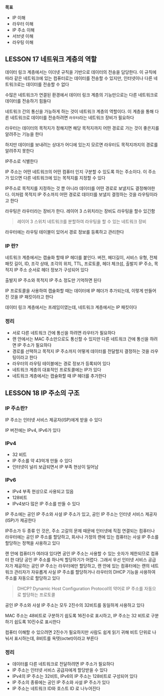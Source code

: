 **목표**

- IP 이해
- 라우터 이해
- IP 주소 이해
- 서브넷 이해
- 라우팅 이해

## LESSON 17 네트워크 계층의 역할

데이터 링크 계층에서는 이더넷 규칙을 기반으로 데이터의 전송을 담당한다. 이 규칙에 따라 같은 네트워크에 있는 컴퓨터로는 데이터를 전송할 수 있지만, 인터넷이나 다른 네트워크로는 데이터를 전송할 수 없다

수많은 네트워크가 연결된 환경에서 데이터 링크 계층의 기능만으로는 다른 네트워크로 데이터를 전송하기 힘들다

네트워크 간의 통신을 가능하게 하는 것이 네트워크 계층의 역할이다. 이 계층을 통해 다른 네트워크로 데이터를 전송하려면 `라우터`라는 네트워크 장비가 필요하다

라우터는 데이터의 목적지가 정해지면 해당 목적지까지 어떤 경로로 가는 것이 좋은지를 알려주는 기능을 한다

하지만 데이터를 보내려는 상대가 어디에 있는지 모르면 라우터도 목적지까지의 경로를 알려주지 못한다

IP주소로 식별한다

IP 주소는 어떤 네트워크의 어떤 컴퓨터 인지 구분할 수 있도록 하는 주소이다. 이 주소가 있으면 다른 네트워크에 있는 목적지를 지정할 수 있다

IP주소로 목적지를 지정하는 것 뿐 아니라 데이터를 어떤 경로로 보낼지도 결정해야한다. 이처럼 목적지 IP 주소까지 어떤 경로로 데이터를 보낼지 결정하는 것을 라우팅이라고 한다

라우팅은 라우터라는 장비가 한다. 레이어 3 스위치라는 장비도 라우팅을 할수 있긴함

> 레이어 3 스위치
네트워크를 분할하여 라우팅을 할 수 있는 네트워크 장비
> 

라우터에는 라우팅 테이블이 있어서 경로 정보를 등록하고 관리한다

### IP 란?

네트워크 계층에서는 캡슐화 할때 IP 헤더를 붙인다. 버전, 헤더길이, 서비스 유형, 전체 패킷 길이, ID, 조각 상태, 조각의 위치, TTL, 프로토콜, 헤더 체크섬, 출발지 IP 주소, 목적지 IP 주소 순서로 헤더 정보가 구성되어 있다

출발지 IP 주소와 목적지 IP 주소 정도만 기억하면 된다

IP 프로토콜을 사용하여 캡슐화할 때는 데이터에 IP 헤더가 추가되는데, 이렇게 만들어 진 것을 IP 패킷이라고 한다

데이터 링크 계층에서는 프레임이였는데, 네트워크 계층에서는 IP 패킷이다

### 정리

- 서로 다른 네트워크 간에 통신을 하려면 라우터가 필요하다
- 랜 안에서는 MAC 주소만으로도 통신할 수 있지만 다른 네트워크 간에 통신을 하려면 IP 주소가 필요하다
- 경로를 선택하고 목적지 IP 주소까지 어떻게 데이터를 전달할지 결정하는 것을 라우팅이라고 한다
- 라우터의 라우팅 테이블에는 경로 정보가 등록되어 있다
- 네트워크 계층의 대표적인 프로토콜에는 IP가 있다
- 네트워크 계층에서는 캡슐화할 때 IP 헤더를 추가한다

## LESSON 18 IP 주소의 구조

### IP 주소란?

IP 주소는 인터넷 서비스 제공자(ISP)에게 받을 수 있다

IP 버전에는 IPv4, IPv6가 있다

### IPv4

- 32 비트
- IP 주소를 약 43억개 만들 수 있다
- 인터넷이 널리 보급되면서 IP 부족 현상이 일어남

### IPv6

- IPv4 부족 현상으로 사용되고 있음
- 128비트
- IPv4보다 많은 IP 주소를 만들 수 있다

IP 주소에는 공인 IP 주소와 사설 IP 주소가 있고, 공인 IP 주소는 인터넷 서비스 제공자(ISP)가 제공한다

IP주소가 두 종류 인 것은, 주소 고갈의 문제 때문에 인터넷에 직접 연결되는 컴퓨터나 라우터에는 공인 IP 주소를 할당하고, 회사나 가정의 랜에 있는 컴퓨터는 사설 IP 주소를 할당하는 정책을 사용하고 있다

랜 안에 컴퓨터가 여러대 있다면 공인 IP 주소는 사용할 수 있는 숫자가 제한되므로 컴퓨터 한 대당 공인 IP 주소를 하나씩 할당하기가 어렵다. 그래서 우선 인터넷 서비스 공급자가 제공하는 공인 IP 주소는 라우터에만 할당하고, 랜 안에 있는 컴퓨터에는 랜의 네트워크 관리자가 자유롭게 사실 IP 주소를 할당하거나 라우터의 DHCP 기능을 사용하여 주소를 자동으로 할당하고 있다

> DHCP?
Dynamic Host Configuration Protocol의 약어로 IP 주소를 자동으로 할당하는 프로토콜
>


공인 IP 주소와 사설 IP 주소는 모두 2진수의 32비트를 동일하게 사용하고 있다

MAC 주소는 48비트로 구분하기 쉽도록 16진수로 표시하고, IP 주소는 32 비트로 구분하기 쉽도록 10진수로 표시한다

컴퓨터 이해할 수 있으려면 2진수가 필요하지만 사람도 쉽게 읽기 귀해 비트 단위로 나눠서 표시하는데, 8비트를 옥텟(octet)이라고 부른다

### 정리

- 데이터를 다른 네트워크로 전달하려면 IP 주소가 필요하다
- IP 주소는 인터넷 서비스 공급자에게 할당받을 수 있다
- IPv4의 IP 주소는 32비트, IPv6의 IP 주소는 128비트로 구성되어 있다
- IP 주소의 종류에는 공인 IP 주소와 사설 IP 주소가 있다
- IP 주소는 네트워크 ID와 호스트 ID 로 나누어진다